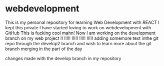 # webdevelopment
This is my personal repository for learning Web Development with REACT
I kept this private 
I have started loving to work on webdevelopment with GitHub
This is fucking cool mahn!
Now I am working on the development branch on my web project !!
!!!!!
!!!!!
!!!!!
!!!!!
adding somemore text inthe git repo through the develop2 branch and 
wish to learn more about the git branch merging in the part of the day

changes made with the develop branch in my repository


